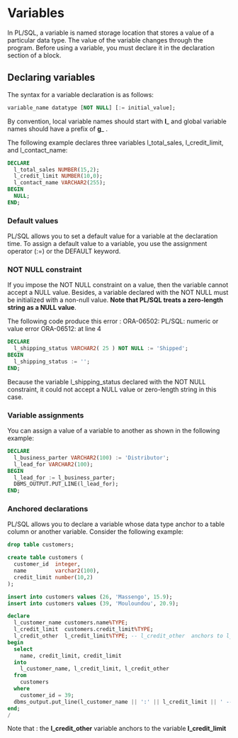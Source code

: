 # Variables

In PL/SQL, a variable is named storage location that stores a value of a particular data type. The value of the variable changes through the program. Before using a variable, you must declare it in the declaration section of a block.

## Declaring variables
The syntax for a variable declaration is as follows:
```sql
variable_name datatype [NOT NULL] [:= initial_value];
```

By convention, local variable names should start with __l___ and global variable names should have a prefix of __g___ .

The following example declares three variables l_total_sales, l_credit_limit, and l_contact_name:
```sql
DECLARE
  l_total_sales NUMBER(15,2);
  l_credit_limit NUMBER(10,0);
  l_contact_name VARCHAR2(255);
BEGIN
  NULL;
END;
```

### Default values
PL/SQL allows you to set a default value for a variable at the declaration time. To assign a default value to a variable, you use the assignment operator (:=) or the DEFAULT keyword.

### NOT NULL constraint
If you impose the NOT NULL constraint on a value, then the variable cannot accept a NULL value. Besides, a variable declared with the NOT NULL must be initialized with a non-null value. __Note that PL/SQL treats a zero-length string as a NULL value__.

The following code produce this error : ORA-06502: PL/SQL: numeric or value error ORA-06512: at line 4
```sql
DECLARE
  l_shipping_status VARCHAR2( 25 ) NOT NULL := 'Shipped';
BEGIN
  l_shipping_status := '';
END;
```
Because the variable l_shipping_status declared with the NOT NULL constraint, it could not accept a NULL value or zero-length string in this case.

### Variable assignments
You can assign a value of a variable to another as shown in the following example:
```sql
DECLARE
  l_business_parter VARCHAR2(100) := 'Distributor';
  l_lead_for VARCHAR2(100);
BEGIN
  l_lead_for := l_business_parter;
  DBMS_OUTPUT.PUT_LINE(l_lead_for);
END;
```

### Anchored declarations
PL/SQL allows you to declare a variable whose data type anchor to a table column or another variable. Consider the following example:
```SQL
drop table customers;

create table customers (
  customer_id  integer,
  name         varchar2(100),
  credit_limit number(10,2)
);

insert into customers values (26, 'Massengo', 15.9);
insert into customers values (39, 'Mouloundou', 20.9);

declare
  l_customer_name customers.name%TYPE;
  l_credit_limit  customers.credit_limit%TYPE;
  l_credit_other  l_credit_limit%TYPE; -- l_credit_other  anchors to l_credit_limit
begin
  select
    name, credit_limit, credit_limit
  into
    l_customer_name, l_credit_limit, l_credit_other
  from
    customers
  where
    customer_id = 39;
  dbms_output.put_line(l_customer_name || ':' || l_credit_limit || ' -- ' || l_credit_other);
end;
/
```

Note that : the __l_credit_other__ variable anchors to the variable __l_credit_limit__

